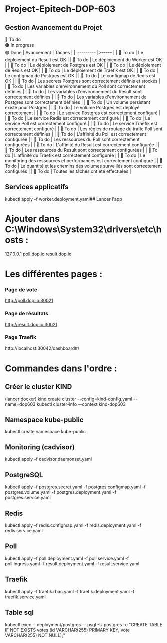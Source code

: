 # Project-Epitech-DOP-603


## Gestion Avancement du Projet
🔴 To do  
🟠 In progress  
🟢 Done
| Avancement | Tâches |
| :--------- |:------ |
| 🔴 To do | Le déploiement du Result est OK |
| 🔴 To do | Le déploiement du Worker est OK |
| 🔴 To do | Le déploiement de Postgres est OK |
| 🔴 To do | Le déploiement de Redis est OK |
| 🔴 To do | Le déploiement de Traefik est OK |
| 🔴 To do | Le configmap de Postgres est OK |
| 🔴 To do | Le configmap de Redis est OK |
| 🔴 To do | Les secrets Postgres sont correctement définis et stockés |
| 🔴 To do | Les variables d'environnement du Poll sont correctement définies |
| 🔴 To do | Les variables d'environnement du Result sont correctement définies |
| 🔴 To do | Les variables d'environnement de Postgres sont correctement définies |
| 🔴 To do | Un volume persistant existe pour Postgres |
| 🔴 To do | Le volume Postgres est déployé correctement |
| 🔴 To do | Le service Postgres est correctement configuré |
| 🔴 To do | Le service Redis est correctement configuré |
| 🔴 To do | Le service Poll est correctement configuré |
| 🔴 To do | Le service Traefik est correctement configuré |
| 🔴 To do | Les règles de routage du trafic Poll sont correctement définies |
| 🔴 To do | L'affinité du Poll est correctement configurée |
| 🔴 To do | Les ressources du Poll sont correctement configurées |
| 🔴 To do | L'affinité du Result est correctement configurée |
| 🔴 To do | Les ressources du Result sont correctement configurées |
| 🔴 To do | L'affinité du Traefik est correctement configurée |
| 🔴 To do | Le monitoring des ressources et performances est correctement configuré |
| 🔴 To do | La quantité et les chemins des volumes surveillés sont correctement configurés |
| 🔴 To do | Toutes les tâches ont été effectuées |



## Services applicatifs
kubectl apply -f worker.deployment.yaml## Lancer l'app

# Ajouter dans C:\Windows\System32\drivers\etc\hosts :
127.0.0.1      poll.dop.io result.dop.io

# Les différentes pages :

### Page de vote
http://poll.dop.io:30021

### Page de résultats
http://result.dop.io:30021

### Page Traefik
http://localhost:30042/dashboard#/


# Commandes dans l'ordre :
## Créer le cluster KIND
(lancer docker)
kind create cluster --config=kind-config.yaml --name=dop603
kubectl cluster-info --context kind-dop603

## Namespace kube-public
kubectl create namespace kube-public

## Monitoring (cadvisor)
kubectl apply -f cadvisor.daemonset.yaml

## PostgreSQL
kubectl apply -f postgres.secret.yaml
-f postgres.configmap.yaml
-f postgres.volume.yaml
-f postgres.deployment.yaml
-f postgres.service.yaml

## Redis
kubectl apply -f redis.configmap.yaml
-f redis.deployment.yaml
-f redis.service.yaml

## Poll
kubectl apply -f poll.deployment.yaml
-f poll.service.yaml
-f poll.ingress.yaml
-f result.deployment.yaml
-f result.service.yaml

## Traefik
kubectl apply -f traefik.rbac.yaml 
-f traefik.deployment.yaml 
-f traefik.service.yaml

## Table sql
kubectl exec -i deployment/postgres -- psql -U postgres -c "CREATE TABLE IF NOT EXISTS votes (id VARCHAR(255) PRIMARY KEY, vote VARCHAR(255) NOT NULL);"